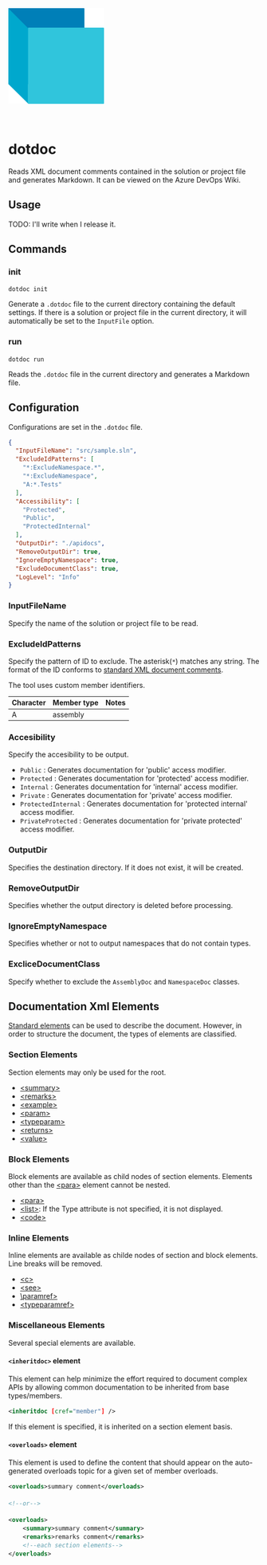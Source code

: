 <img src="./assets/logo/logo.svg" alt="logo" height="192px" style="margin-bottom:2rem;" />

# dotdoc

Reads XML document comments contained in the solution or project file and generates Markdown. It can be viewed on the Azure DevOps Wiki.

## Usage

TODO: I'll write when I release it.

## Commands

### init

```
dotdoc init
```

Generate a `.dotdoc` file to the current directory containing the default settings. If there is a solution or project file in the current directory, it will automatically be set to the `InputFile` option.

### run

```
dotdoc run
```

Reads the `.dotdoc` file in the current directory and generates a Markdown file.

## Configuration

Configurations are set in the `.dotdoc` file.

```json
{
  "InputFileName": "src/sample.sln",
  "ExcludeIdPatterns": [
    "*:ExcludeNamespace.*",
    "*:ExcludeNamespace",
    "A:*.Tests"
  ],
  "Accessibility": [
    "Protected",
    "Public",
    "ProtectedInternal"
  ],
  "OutputDir": "./apidocs",
  "RemoveOutputDir": true,
  "IgnoreEmptyNamespace": true,
  "ExcludeDocumentClass": true,
  "LogLevel": "Info"
}
```

### InputFileName

Specify the name of the solution or project file to be read.

### ExcludeIdPatterns

Specify the pattern of ID to exclude. The asterisk(`*`) matches any string. The format of the ID conforms to [standard XML document comments](https://docs.microsoft.com/dotnet/csharp/language-reference/xmldoc/#id-strings).

The tool uses custom member identifiers.

| Character | Member type | Notes |
|-----------|-------------|-------|
| A | assembly |  |

### Accesibility

Specify the accesibility to be output. 

- `Public` : Generates documentation for 'public' access modifier.
- `Protected` : Generates documentation for 'protected' access modifier.
- `Internal` : Generates documentation for 'internal' access modifier.
- `Private` : Generates documentation for 'private' access modifier.
- `ProtectedInternal` : Generates documentation for 'protected internal' access modifier.
- `PrivateProtected` : Generates documentation for 'private protected' access modifier.

### OutputDir

Specifies the destination directory. If it does not exist, it will be created.

### RemoveOutputDir

Specifies whether the output directory is deleted before processing.

### IgnoreEmptyNamespace

Specifies whether or not to output namespaces that do not contain types.

### ExcliceDocumentClass

Specify whether to exclude the `AssemblyDoc` and `NamespaceDoc` classes.

## Documentation Xml Elements

[Standard elements](https://docs.microsoft.com/dotnet/csharp/language-reference/language-specification/documentation-comments
) can be used to describe the document. However, in order to structure the document, the types of elements are classified.

### Section Elements

Section elements may only be used for the root.

- [\<summary\>](https://docs.microsoft.com/dotnet/csharp/language-reference/language-specification/documentation-comments#summary)
- [\<remarks\>](https://docs.microsoft.com/dotnet/csharp/language-reference/language-specification/documentation-comments#remarks)
- [\<example\>](https://docs.microsoft.com/dotnet/csharp/language-reference/language-specification/documentation-comments#example)
- [\<param\>](https://docs.microsoft.com/dotnet/csharp/language-reference/language-specification/documentation-comments#param)
- [\<typeparam\>](https://docs.microsoft.com/dotnet/csharp/language-reference/language-specification/documentation-comments#typeparam)
- [\<returns\>](https://docs.microsoft.com/dotnet/csharp/language-reference/language-specification/documentation-comments#returns)
- [\<value\>](https://docs.microsoft.com/dotnet/csharp/language-reference/language-specification/documentation-comments#value)

### Block Elements

Block elements are available as child nodes of section elements. Elements other than the [\<para\>](https://docs.microsoft.com/dotnet/csharp/language-reference/language-specification/documentation-comments#para) element cannot be nested. 

- [\<para\>](https://docs.microsoft.com/dotnet/csharp/language-reference/language-specification/documentation-comments#para)
- [\<list\>](https://docs.microsoft.com/dotnet/csharp/language-reference/language-specification/documentation-comments#list): If the Type attribute is not specified, it is not displayed.
- [\<code\>](https://docs.microsoft.com/dotnet/csharp/language-reference/language-specification/documentation-comments#code)

### Inline Elements

Inline elements are available as childe nodes of section and block elements. Line breaks will be removed.

- [\<c\>](https://docs.microsoft.com/dotnet/csharp/language-reference/language-specification/documentation-comments#c)
- [\<see\>](https://docs.microsoft.com/dotnet/csharp/language-reference/language-specification/documentation-comments#see)
- [\paramref\>](https://docs.microsoft.com/dotnet/csharp/language-reference/language-specification/documentation-comments#paramref)
- [\<typeparamref\>](https://docs.microsoft.com/dotnet/csharp/language-reference/language-specification/documentation-comments#typeparamref)

### Miscellaneous Elements

Several special elements are available.

#### `<inheritdoc>` element

This element can help minimize the effort required to document complex APIs by allowing common documentation to be inherited from base types/members.

```xml
<inheritdoc [cref="member"] />
```

If this element is specified, it is inherited on a section element basis.

#### `<overloads>` element

This element is used to define the content that should appear on the auto-generated overloads topic for a given set of member overloads.

```xml
<overloads>summary comment</overloads>

<!--or-->

<overloads>
    <summary>summary comment</summary>
    <remarks>remarks comment</remarks>
    <!--each section elements-->
</overloads>
```